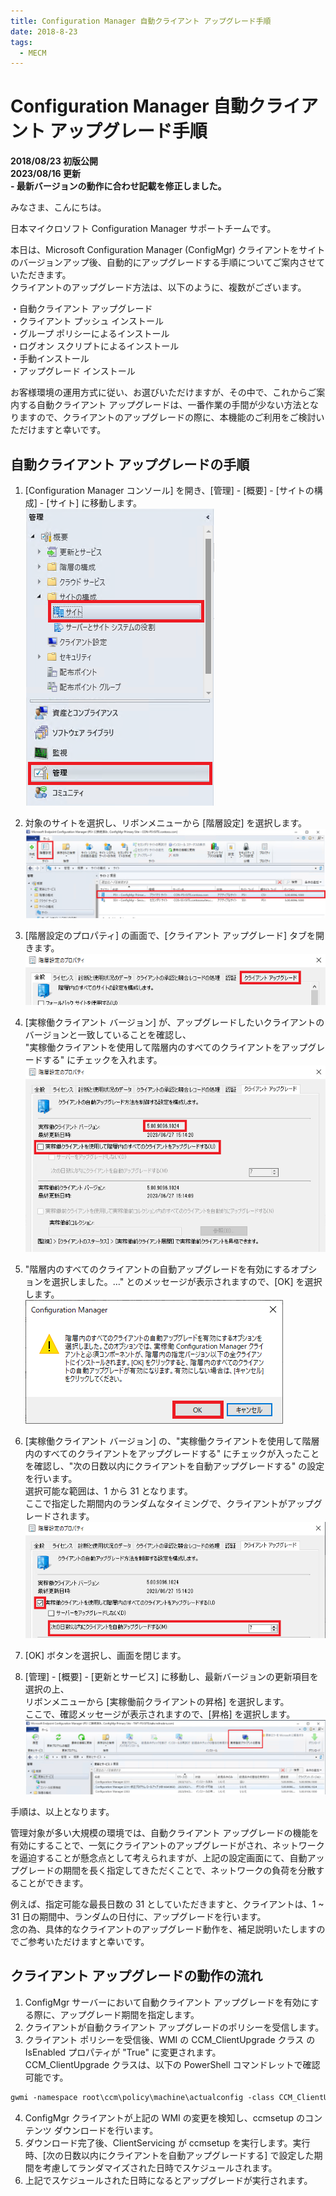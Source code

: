 ```yaml
---
title: Configuration Manager 自動クライアント アップグレード手順
date: 2018-8-23
tags:
  - MECM
---
```


# Configuration Manager 自動クライアント アップグレード手順  
  
**2018/08/23 初版公開**  
**2023/08/16 更新**  
**- 最新バージョンの動作に合わせ記載を修正しました。**  
  
みなさま、こんにちは。  
  
日本マイクロソフト Configuration Manager サポートチームです。  
  
本日は、Microsoft Configuration Manager (ConfigMgr) クライアントをサイトのバージョンアップ後、自動的にアップグレードする手順についてご案内させていただきます。  
クライアントのアップグレード方法は、以下のように、複数がございます。  
  
・自動クライアント アップグレード  
・クライアント プッシュ インストール  
・グループ ポリシーによるインストール  
・ログオン スクリプトによるインストール  
・手動インストール  
・アップグレード インストール  
  
お客様環境の運用方式に従い、お選びいただけますが、その中で、これからご案内する自動クライアント アップグレードは、一番作業の手間が少ない方法となりますので、クライアントのアップグレードの際に、本機能のご利用をご検討いただけますと幸いです。  

## 自動クライアント アップグレードの手順  
  
1. [Configuration Manager コンソール] を開き、[管理] - [概要] - [サイトの構成] - [サイト] に移動します。  
![](./20180823_01/20180823_01_01.png)  
  
2. 対象のサイトを選択し、リボンメニューから [階層設定] を選択します。  
![](./20180823_01/20180823_01_02.png)  
  
3. [階層設定のプロパティ] の画面で、[クライアント アップグレード] タブを開きます。  
![](./20180823_01/20180823_01_03.png)  
  
4. [実稼働クライアント バージョン] が、アップグレードしたいクライアントのバージョンと一致していることを確認し、  
"実稼働クライアントを使用して階層内のすべてのクライアントをアップグレードする" にチェックを入れます。  
![](./20180823_01/20180823_01_04.png)  
  
5. "階層内のすべてのクライアントの自動アップグレードを有効にするオプションを選択しました。…" とのメッセージが表示されますので、[OK] を選択します。  
![](./20180823_01/20180823_01_05.png)  
  
6. [実稼働クライアント バージョン] の、"実稼働クライアントを使用して階層内のすべてのクライアントをアップグレードする" にチェックが入ったことを確認し、"次の日数以内にクライアントを自動アップグレードする" の設定を行います。  
選択可能な範囲は、1 から 31 となります。  
ここで指定した期間内のランダムなタイミングで、クライアントがアップグレードされます。  
![](./20180823_01/20180823_01_06.png)  
  
7. [OK] ボタンを選択し、画面を閉じます。  
  
8. [管理] - [概要] - [更新とサービス] に移動し、最新バージョンの更新項目を選択の上、  
リボンメニューから [実稼働前クライアントの昇格] を選択します。  
ここで、確認メッセージが表示されますので、[昇格] を選択します。  
![](./20180823_01/20180823_01_07.png)  
  
手順は、以上となります。  
  
管理対象が多い大規模の環境では、自動クライアント アップグレードの機能を有効にすることで、一気にクライアントのアップグレードがされ、ネットワークを逼迫することが懸念点として考えられますが、上記の設定画面にて、自動アップグレードの期間を長く指定してきただくことで、ネットワークの負荷を分散することができます。  
  
例えば、指定可能な最長日数の 31 としていただきますと、クライアントは、1 ~ 31 日の期間中、ランダムの日付に、アップグレードを行います。  
念の為、具体的なクライアントのアップグレード動作を、補足説明いたしますのでご参考いただけますと幸いです。  
  
## クライアント アップグレードの動作の流れ  
  
1. ConfigMgr サーバーにおいて自動クライアント アップグレードを有効にする際に、アップグレード期間を指定します。  
2. クライアントが自動クライアント アップグレードのポリシーを受信します。  
3. クライアント ポリシーを受信後、WMI の CCM_ClientUpgrade クラス の IsEnabled プロパティが "True" に変更されます。  
CCM_ClientUpgrade クラスは、以下の PowerShell コマンドレットで確認可能です。  

```txt
gwmi -namespace root\ccm\policy\machine\actualconfig -class CCM_ClientUpgrade
```

4. ConfigMgr クライアントが上記の WMI の変更を検知し、ccmsetup のコンテンツ ダウンロードを行います。  
5. ダウンロード完了後、ClientServicing が ccmsetup を実行します。実行時、[次の日数以内にクライアントを自動アップグレードする] で設定した期間を考慮してランダマイズされた日時でスケジュールされます。  
6. 上記でスケジュールされた日時になるとアップグレードが実行されます。  
